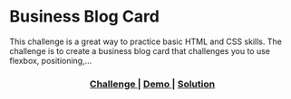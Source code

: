 # Business Blog Card

This challenge is a great way to practice basic HTML and CSS skills. The challenge is to create a business blog card that challenges you to use flexbox, positioning,...

<div align="center">
  <h3>
    <a href="https://devchallenges.io/challenge/28">
      Challenge
    </a>
    <span> | </span>
    <a href="https://aguirre-ivan.github.io/responsive-web-developer/business-blog-card/">
      Demo
    </a>
    <span> | </span>
    <a href="https://devchallenges.io/solution/4459">
      Solution
    </a>
  </h3>
</div>